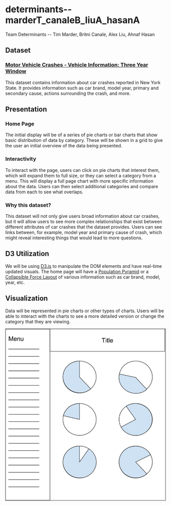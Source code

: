 # determinants--marderT_canaleB_liuA_hasanA
Team Determinants -- Tim Marder, Britni Canale, Alex Liu, Ahnaf Hasan

## Dataset
### [Motor Vehicle Crashes - Vehicle Information: Three Year Window](https://data.ny.gov/api/views/xe9x-a24f/rows.json?accessType=DOWNLOAD)
This dataset contains information about car crashes reported in New York State. It provides information such as car brand, model year, primary and secondary cause, actions surrounding the crash, and more.

## Presentation
### Home Page
The initial display will be of a series of pie charts or bar charts that show basic distribution of data by category. These will be shown in a grid to give the user an initial overview of the data being presented.

### Interactivity
To interact with the page, users can click on pie charts that interest them, which will expand them to full size, or they can select a category from a menu. This will display a full page chart with more specific information about the data. Users can then select additional categories and compare data from each to see what overlaps.

### Why this dataset?
This dataset will not only give users broad information about car crashes, but it will allow users to see more complex relationships that exist between different attributes of car crashes that the dataset provides. Users can see links between, for example, model year and primary cause of crash, which might reveal interesting things that would lead to more questions.

## D3 Utilization
We will be using [D3.js](www.d3js.org) to manipulate the DOM elements and have real-time updated visuals. The home page will have a [Population Pyramid](https://bl.ocks.org/mbostock/4062085) or a [Collapsible Force Layout](https://bl.ocks.org/mbostock/4062085) of various information such as car brand, model, year, etc.

## Visualization
Data will be represented in pie charts or other types of charts. Users will be able to interact with the charts to see a more detailed version or change the category that they are viewing.

![Visualization](https://raw.githubusercontent.com/TimMarder/determinants--marderT_canaleB_liuA_hasanA/master/chart.jpg)
